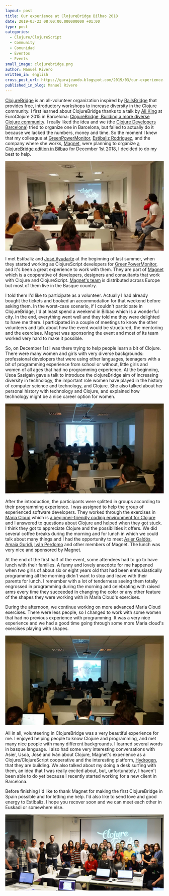 ```yaml
---
layout: post
title: Our experience at ClojureBridge Bilbao 2018
date: 2019-03-23 08:00:00.000000000 +01:00
type: post
categories:
  - Clojure/ClojureScript
  - Community
  - Comunidad
  - Eventos
  - Events
small_image: clojurebridge.png
author: Manuel Rivero
written_in: english
cross_post_url: https://garajeando.blogspot.com/2019/03/our-experience-at-clojurebridge-bilbao.html
published_in_blog: Manuel Rivero
---
```


[ClojureBridge](https://clojurebridge.org/about/) is an all-volunteer organization inspired by [RailsBridge](http://www.railsbridge.org/) that provides free, introductory workshops to increase diversity in the Clojure community. I first learned about ClojureBridge thanks to a talk by [Ali King](https://twitter.com/ali_king) at EuroClojure 2015 in Barcelona: [ClojureBridge, Building a more diverse Clojure community](https://www.youtube.com/watch?v=ici57gdUzqo). I really liked the idea and we (the [Clojure Developers Barcelona](https://www.meetup.com/ClojureBCN/)) tried to organize one in Barcelona, but failed to actually do it because we lacked the numbers, money and time. So the moment I knew that my colleague at [GreenPowerMonitor](http://www.greenpowermonitor.com/), [Estíbaliz Rodríguez](https://medium.com/@estibaliz.rodriguez), and the company where she works, [Magnet](https://www.magnet.coop/), were planning to organize [a ClojureBridge edition in Bilbao](https://clojurebridge.org/events/2018-12-01-bilbao) for December 1st 2018, I decided to do my best to help.

<img src="/assets/clojure_bridge_2018_intro.jpg" alt="ClojureBridge 2018 Bilbao introduction" />

I met Estíbaliz and [José Ayudarte](https://www.linkedin.com/in/joseayudarte/) at the beginning of last summer, when they started working as ClojureScript developers for [GreenPowerMonitor](http://www.greenpowermonitor.com/), and it's been a great experience to work with them. They are part of [Magnet](https://www.magnet.coop/) which is a cooperative of developers, designers and consultants that work with Clojure and ClojureScript. [Magnet's team](https://www.magnet.coop/team) is distributed across Europe but most of them live in the Basque country.

I told them I'd like to participate as a volunteer. Actually I had already bought the tickets and booked an accommodation for that weekend before asking them. In the worst-case scenario, if I couldn't participate in ClojureBridge, I'd at least spend a weekend in Bilbao which is a wonderful city. In the end, everything went well and they told me they were delighted to have me there. I participated in a couple of meetings to know the other volunteers and talk about how the event would be structured, the mentoring and the exercises. Magnet was sponsoring the event and most of its team worked very hard to make it possible.

So, on December 1st I was there trying to help people learn a bit of Clojure. There were many women and girls with very diverse backgrounds: professional developers that were using other languages, teenagers with a bit of programming experience from school or without, little girls and women of all ages that had no programming experience. At the beginning, Usoa Sasigain gave a talk to introduce the clojureBridge aim of increasing diversity in technology, the important role women have played in the history of computer science and technology, and Clojure. She also talked about her personal history with technology and Clojure, and explained how technology might be a nice career option for women.

<img src="/assets/clojure_bridge_2018_grace.jpg" alt="ClojureBridge 2018 Bilbao Grace Hopper slide" />


After the introduction, the participants were splitted in groups according to their programming experience. I was assigned to help the group of experienced software developers. They worked through the exercises in [Maria Cloud](https://www.maria.cloud/) which is [a beginner-friendly coding environment for Clojure](https://www.youtube.com/watch?v=CUBHrS4ZzO4) and I answered to questions about Clojure and helped when they got stuck. I think they got to appreciate Clojure and the possibilities it offers. We did several coffee breaks during the morning and for lunch in which we could talk about many things and I had the opportunity to meet [Asier Galdós](https://medium.com/@agaldos), [Amaia Guridi](https://www.linkedin.com/in/amaia-guridi-3bb23653/), [Iván Perdomo](https://medium.com/@iperdomo) and other members of Magnet. The lunch was very nice and sponsored by Magnet.

At the end of the first half of the event, some attendees had to go to have lunch with their families. A funny and lovely anecdote for me happened when two girls of about six or eight years old that had been enthusiastically programming all the morning didn't want to stop and leave with their parents for lunch. I remember with a lot of tenderness seeing them totally engrossed in programming during the morning and celebrating with raised arms every time they succeeded in changing the color or any other feature of the shapes they were working with in Maria Cloud's exercises.

During the afternoon, we continue working on more advanced Maria Cloud exercises. There were less people, so I changed to work with some women that had no previous experience with programming. It was a very nice experience and we had a good time going through some more Maria cloud's exercises playing with shapes.

<img src="/assets/clojure_bridge_2018_mccarthy.jpg" alt="ClojureBridge 2018 Bilbao John McCarthy slide" />

All in all, volunteering in ClojureBridge was a very beautiful experience for me. I enjoyed helping people to know Clojure and programming, and met many nice people with many different backgrounds. I learned several words in basque language. I also had some very interesting conversations with Asier, Usoa, José and Iván about Clojure, Magnet's experience as a Clojure/ClojureScript cooperative and the interesting platform, [Hydrogen](https://www.magnet.coop/why-hydrogen-platform), that they are building. We also talked about my doing a desk surfing with them, an idea that I was really excited about, but, unfortunately, I haven't been able to do yet because I recently started working for a new client in Barcelona.

Before finishing I'd like to thank Magnet for making the first ClojureBridge in Spain possible and for letting me help. I'd also like to send love and good energy to Estíbaliz. I hope you recover soon and we can meet each other in Euskadi or somewhere else.

<img src="/assets/clojure_bridge_group.jpeg" alt="Asistentes y voluntarios ClojureBridge 2018 Bilbao" />
